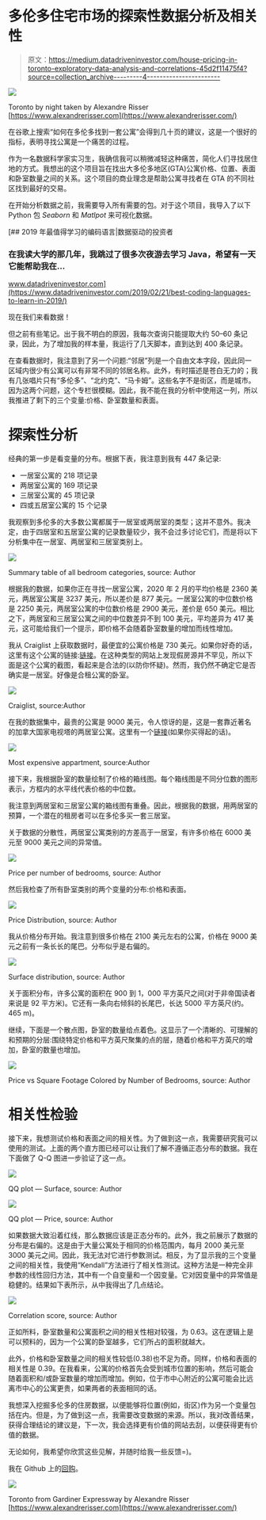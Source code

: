 # 多伦多住宅市场的探索性数据分析及相关性

> 原文：<https://medium.datadriveninvestor.com/house-pricing-in-toronto-exploratory-data-analysis-and-correlations-45d2f11475f4?source=collection_archive---------4----------------------->

![](img/ac84e0ed900685e4863f8d589791326a.png)

Toronto by night taken by Alexandre Risser [https://www.alexandrerisser.com](https://www.alexandrerisser.com/)

在谷歌上搜索“如何在多伦多找到一套公寓”会得到几十页的建议，这是一个很好的指标，表明寻找公寓是一个痛苦的过程。

作为一名数据科学家实习生，我确信我可以稍微减轻这种痛苦，简化人们寻找居住地的方式。我想出的这个项目旨在找出大多伦多地区(GTA)公寓价格、位置、表面和卧室数量之间的关系。这个项目的商业理念是帮助公寓寻找者在 GTA 的不同社区找到最好的交易。

在开始分析数据之前，我需要导入所有需要的包。对于这个项目，我导入了以下 Python 包 *Seaborn* 和 *Matlpot* 来可视化数据。

[](https://www.datadriveninvestor.com/2019/02/21/best-coding-languages-to-learn-in-2019/) [## 2019 年最值得学习的编码语言|数据驱动的投资者

### 在我读大学的那几年，我跳过了很多次夜游去学习 Java，希望有一天它能帮助我在…

www.datadriveninvestor.com](https://www.datadriveninvestor.com/2019/02/21/best-coding-languages-to-learn-in-2019/) 

现在我们来看数据！

但之前有些笔记。出于我不明白的原因，我每次查询只能提取大约 50–60 条记录，因此，为了增加我的样本量，我运行了几天脚本，直到达到 400 条记录。

在查看数据时，我注意到了另一个问题:“邻居”列是一个自由文本字段，因此同一区域内很少有公寓可以有非常不同的邻居名称。此外，有时描述是苍白无力的；我有几张唱片只有“多伦多”、“北约克”、“马卡姆”。这些名字不是街区，而是城市。因为这两个问题，这个专栏很模糊。因此，我不能在我的分析中使用这一列，所以我推进了剩下的三个变量:价格、卧室数量和表面。

# 探索性分析

经典的第一步是看变量的分布。根据下表，我注意到我有 447 条记录:

*   一居室公寓的 218 项记录
*   两居室公寓的 169 项记录
*   三居室公寓的 45 项记录
*   四或五居室公寓的 15 个记录

我观察到多伦多的大多数公寓都属于一居室或两居室的类型；这并不意外。我决定，由于四居室和五居室公寓的记录数量较少，我不会过多讨论它们，而是将以下分析集中在一居室、两居室和三居室类别上。

![](img/ddc2e535a64612f8d192d63d887be03f.png)

Summary table of all bedroom categories, source: Author

根据我的数据，如果你正在寻找一居室公寓，2020 年 2 月的平均价格是 2360 美元，两居室公寓是 3237 美元，所以差价是 877 美元。一居室公寓的中位数价格是 2250 美元，两居室公寓的中位数价格是 2900 美元，差价是 650 美元。相比之下，两居室和三居室公寓之间的中位数差异不到 100 美元，平均差异为 417 美元，这可能给我们一个提示，即价格不会随着卧室数量的增加而线性增加。

我从 Craiglist 上获取数据时，最便宜的公寓价格是 730 美元。如果你好奇的话，这里有这个公寓的链接:[链接](https://toronto.craigslist.org/yrk/apa/d/north-york-enjoy-the-sunset-from-your/7066398010.html)。在这种类型的网站上发现假房源并不罕见，所以下面是这个公寓的截图，看起来是合法的(以防你怀疑)。然而，我仍然不确定它是否确实是一居室。好像是合租公寓的卧室。

![](img/6565979085f0c911adf084dcd0c41e97.png)

Craiglist, source:Author

在我的数据集中，最贵的公寓是 9000 美元，令人惊讶的是，这是一套靠近著名的加拿大国家电视塔的两居室公寓。这里有一个[链接](https://toronto.craigslist.org/tor/apa/d/toronto-large-2-bedroom-suite-with-den/7053754803.html)(如果你买得起的话)。

![](img/a8aca532d2f83ecb0c788989533187f3.png)

Most expensive appartment, source:Author

接下来，我根据卧室的数量绘制了价格的箱线图。每个箱线图是不同分位数的图形表示，方框内的水平线代表价格的中位数。

我注意到两居室和三居室公寓的箱线图有重叠。因此，根据我的数据，用两居室的预算，一个潜在的租房者可以在多伦多买一套三居室。

关于数据的分散性，两居室公寓类别的方差高于一居室，有许多价格在 6000 美元至 9000 美元之间的异常值。

![](img/ced1e4603f58976ed8622f9d163392a8.png)

Price per number of bedrooms, source: Author

然后我检查了所有卧室类别的两个变量的分布:价格和表面。

![](img/fbadc8edc178966ee89236cf6c587dc7.png)

Price Distribution, source: Author

我从价格分布开始。我注意到很多价格在 2100 美元左右的公寓，价格在 9000 美元之前有一条长长的尾巴。分布似乎是右偏的。

![](img/ae4d6f2fb5fce6b1c571b78a924c4845.png)

Surface distribution, source: Author

关于面积分布，许多公寓的面积在 900 到 1，000 平方英尺之间(对于非帝国读者来说是 92 平方米)。它还有一条向右倾斜的长尾巴，长达 5000 平方英尺(约。465 m)。

继续，下面是一个散点图，卧室的数量给点着色。这显示了一个清晰的、可理解的和预期的分层:围绕特定价格和平方英尺聚集的点的层，随着价格和平方英尺的增加，卧室的数量也增加。

![](img/c1e3b0fc85e976c1a4c21767c16c771d.png)

Price vs Square Footage Colored by Number of Bedrooms, source: Author

# 相关性检验

接下来，我想测试价格和表面之间的相关性。为了做到这一点，我需要研究我可以使用的测试。上面的两个直方图已经可以让我们了解不遵循正态分布的数据。我在下面做了 Q-Q 图进一步验证了这一点。

![](img/faa39d00257924351b71eba189210ce1.png)

QQ plot — Surface, source: Author

![](img/bae3b2056b0bd09d374bea8151880595.png)

QQ plot — Price, source: Author

如果数据大致沿着红线，那么数据应该是正态分布的。此外，我之前展示了数据的分布是右偏的。这是由于大量公寓处于相同的价格范围内，每月 2000 美元至 3000 美元之间。因此，我无法对它进行参数测试。相反，为了显示我的三个变量之间的相关性，我使用“Kendall”方法进行了相关性测试。这种方法是一种完全非参数的线性回归方法，其中有一个自变量和一个因变量。它对因变量中的异常值是稳健的。结果如下表所示，从中我得出了几点结论。

![](img/d817083311a63aaaaed8a26026cb4692.png)

Correlation score, source: Author

正如所料，卧室数量和公寓面积之间的相关性相对较强，为 0.63。这在逻辑上是可以预料的，因为一个公寓的卧室越多，它们所占的面积就越大。

此外，价格和卧室数量之间的相关性较低(0.38)也不足为奇。同样，价格和表面的相关性是 0.39。在我看来，公寓的价格首先会受到城市位置的影响，然后可能会随着面积和/或卧室数量的增加而增加。例如，位于市中心附近的公寓可能会比远离市中心的公寓更贵，如果两者的表面相同的话。

我想深入挖掘多伦多的住房数据，以便能够将位置(例如，街区)作为另一个变量包括在内。但是，为了做到这一点，我需要改变数据的来源。所以，我对改善结果，获得合理结论的建议是，下一次，我会选择更有价值的网站去刮，以便获得更有价值的数据。

无论如何，我希望你欣赏这些见解，并随时给我一些反馈=)。

我在 Github 上的[回购](https://github.com/walkyrie67/House_pricing_in_Toronto)。

![](img/26c22cf541d3ab9b04cedc1f00c4291a.png)

Toronto from Gardiner Expressway by Alexandre Risser [https://www.alexandrerisser.com](https://www.alexandrerisser.com/)